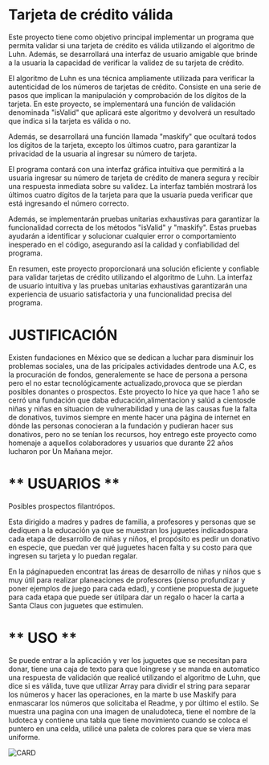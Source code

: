 # Tarjeta de crédito válida


Este proyecto tiene como objetivo principal implementar un programa que permita validar si una tarjeta de crédito es válida utilizando el algoritmo de Luhn. Además, se desarrollará una interfaz de usuario amigable que brinde a la usuaria la capacidad de verificar la validez de su tarjeta de crédito.

El algoritmo de Luhn es una técnica ampliamente utilizada para verificar la autenticidad de los números de tarjetas de crédito. Consiste en una serie de pasos que implican la manipulación y comprobación de los dígitos de la tarjeta. En este proyecto, se implementará una función de validación denominada "isValid" que aplicará este algoritmo y devolverá un resultado que indica si la tarjeta es válida o no.

Además, se desarrollará una función llamada "maskify" que ocultará todos los dígitos de la tarjeta, excepto los últimos cuatro, para garantizar la privacidad de la usuaria al ingresar su número de tarjeta.

El programa contará con una interfaz gráfica intuitiva que permitirá a la usuaria ingresar su número de tarjeta de crédito de manera segura y recibir una respuesta inmediata sobre su validez. La interfaz también mostrará los últimos cuatro dígitos de la tarjeta para que la usuaria pueda verificar que está ingresando el número correcto.

Además, se implementarán pruebas unitarias exhaustivas para garantizar la funcionalidad correcta de los métodos "isValid" y "maskify". Estas pruebas ayudarán a identificar y solucionar cualquier error o comportamiento inesperado en el código, asegurando así la calidad y confiabilidad del programa.

En resumen, este proyecto proporcionará una solución eficiente y confiable para validar tarjetas de crédito utilizando el algoritmo de Luhn. La interfaz de usuario intuitiva y las pruebas unitarias exhaustivas garantizarán una experiencia de usuario satisfactoria y una funcionalidad precisa del programa.

# JUSTIFICACIÓN

Existen fundaciones en México que se dedican a luchar para disminuir los problemas sociales, una de las pricipales actividades dentrode una A.C, es la procuración de fondos, generalemente se hace de persona a persona pero el no estar tecnológicamente actualizado,provoca que se pierdan posibles donantes o prospectos.
Este proyecto lo hice ya que hace 1 año se cerró una fundación que daba educación,alimentacion y salúd a cientosde niñas y niñas en situacion de vulnerabilidad y una de las causas fue la falta de donativos, tuvimos siempre en mente hacer una página de internet en dónde las personas conocieran a la fundación y pudieran hacer sus donativos, pero no se tenían los recursos, hoy entrego este proyecto como homenaje a aquellos colaboradores y usuarios que durante 22 años lucharon por Un Mañana mejor.

# ** USUARIOS **  
Posibles prospectos filantrópos.

Esta dirigido a madres y padres de familia, a profesores y personas que se dediquen a la educación ya que se muestran los juguetes indicadospara cada etapa de desarrollo de niñas y niños, el propósito es pedir un donativo en especie, que puedan ver qué juguetes hacen falta y su costo para que ingresen su tarjeta y lo puedan regalar.

En la páginapueden encontrat las áreas de desarrollo de niñas y niños que s muy útil para realizar planeaciones de profesores (pienso profundizar y poner ejemplos de juego para cada edad), y contiene propuesta de juguete para cada etapa que puede ser útilpara dar un regalo o hacer la carta a Santa Claus con juguetes que estimulen.

# ** USO **  

Se puede entrar a la aplicación y ver los juguetes que se necesitan para donar, tiene una caja de texto para que loingrese y se manda en automatico una respuesta de validación que realicé utilizando el algoritmo de Luhn, que dice si es válida, tuve  que utilizar Array para dividir el string para separar los números y hacer las operaciones, en la marte b use Maskify para enmascarar los números que solicitaba el Readme, y por último el estilo.
Se muestra una pagina con una imagen de unaludoteca, tiene el nombre de la ludoteca y contiene una tabla que tiene movimiento cuando se coloca el puntero en una celda, utilicé una paleta de colores para que se viera mas uniforme.



![CARD](https://github.com/Xoch09/Xoch09.github.io/assets/122556265/5f276173-6c41-47b8-9418-000c51a18ec5)


